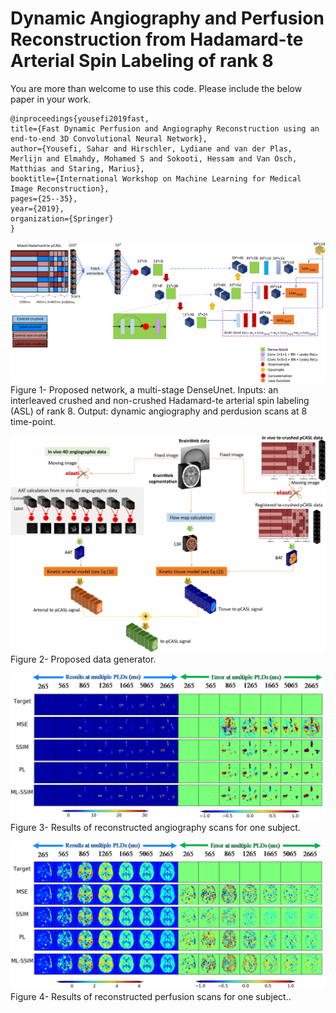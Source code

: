 # Dynamic Angiography and Perfusion Reconstruction from Hadamard-te Arterial Spin Labeling of rank 8
You are more than welcome to use this code. Please include the below paper in your work. 
    
    @inproceedings{yousefi2019fast,
    title={Fast Dynamic Perfusion and Angiography Reconstruction using an end-to-end 3D Convolutional Neural Network},
    author={Yousefi, Sahar and Hirschler, Lydiane and van der Plas, Merlijn and Elmahdy, Mohamed S and Sokooti, Hessam and Van Osch, Matthias and Staring, Marius},
    booktitle={International Workshop on Machine Learning for Medical Image Reconstruction},
    pages={25--35},
    year={2019},
    organization={Springer}
    }


![Alt Text](figures/AnyConv.com__cnn-1.png)
Figure 1- Proposed network, a multi-stage DenseUnet. Inputs: an interleaved crushed and non-crushed Hadamard-te arterial spin labeling (ASL) of rank 8. Output: dynamic angiography and perdusion scans at 8 time-point.

![Alt Text](figures/AnyConv.com__data_generator-1.png)
Figure 2- Proposed data generator.

![Alt Text](figures/angiography_res.bmp)
Figure 3- Results of reconstructed angiography scans for one subject.

![Alt Text](figures/perfusion_res.bmp)
Figure 4- Results of reconstructed perfusion scans for one subject..

